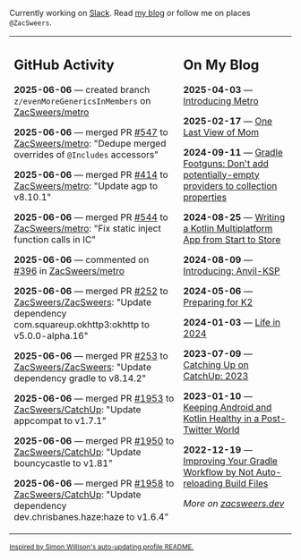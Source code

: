 Currently working on [Slack](https://slack.com/). Read [my blog](https://zacsweers.dev/) or follow me on places `@ZacSweers`.

<table><tr><td valign="top" width="60%">

## GitHub Activity
<!-- githubActivity starts -->
**2025-06-06** — created branch `z/evenMoreGenericsInMembers` on [ZacSweers/metro](https://github.com/ZacSweers/metro)

**2025-06-06** — merged PR [#547](https://github.com/ZacSweers/metro/pull/547) to [ZacSweers/metro](https://github.com/ZacSweers/metro): "Dedupe merged overrides of `@Includes` accessors"

**2025-06-06** — merged PR [#414](https://github.com/ZacSweers/metro/pull/414) to [ZacSweers/metro](https://github.com/ZacSweers/metro): "Update agp to v8.10.1"

**2025-06-06** — merged PR [#544](https://github.com/ZacSweers/metro/pull/544) to [ZacSweers/metro](https://github.com/ZacSweers/metro): "Fix static inject function calls in IC"

**2025-06-06** — commented on [#396](https://github.com/ZacSweers/metro/pull/396#issuecomment-2951193755) in [ZacSweers/metro](https://github.com/ZacSweers/metro)

**2025-06-06** — merged PR [#252](https://github.com/ZacSweers/ZacSweers/pull/252) to [ZacSweers/ZacSweers](https://github.com/ZacSweers/ZacSweers): "Update dependency com.squareup.okhttp3:okhttp to v5.0.0-alpha.16"

**2025-06-06** — merged PR [#253](https://github.com/ZacSweers/ZacSweers/pull/253) to [ZacSweers/ZacSweers](https://github.com/ZacSweers/ZacSweers): "Update dependency gradle to v8.14.2"

**2025-06-06** — merged PR [#1953](https://github.com/ZacSweers/CatchUp/pull/1953) to [ZacSweers/CatchUp](https://github.com/ZacSweers/CatchUp): "Update appcompat to v1.7.1"

**2025-06-06** — merged PR [#1950](https://github.com/ZacSweers/CatchUp/pull/1950) to [ZacSweers/CatchUp](https://github.com/ZacSweers/CatchUp): "Update bouncycastle to v1.81"

**2025-06-06** — merged PR [#1958](https://github.com/ZacSweers/CatchUp/pull/1958) to [ZacSweers/CatchUp](https://github.com/ZacSweers/CatchUp): "Update dependency dev.chrisbanes.haze:haze to v1.6.4"
<!-- githubActivity ends -->
</td><td valign="top" width="40%">

## On My Blog
<!-- blog starts -->
**2025-04-03** — [Introducing Metro](https://www.zacsweers.dev/introducing-metro/)

**2025-02-17** — [One Last View of Mom](https://www.zacsweers.dev/one-last-view-of-mom/)

**2024-09-11** — [Gradle Footguns: Don't add potentially-empty providers to collection properties](https://www.zacsweers.dev/gradle-footgun-adding-empty-providers-to-collection-properties/)

**2024-08-25** — [Writing a Kotlin Multiplatform App from Start to Store](https://www.zacsweers.dev/writing-a-kotlin-multiplatform-app-from-start-to-store/)

**2024-08-09** — [Introducing: Anvil-KSP](https://www.zacsweers.dev/introducing-anvil-ksp/)

**2024-05-06** — [Preparing for K2](https://www.zacsweers.dev/preparing-for-k2/)

**2024-01-03** — [Life in 2024](https://www.zacsweers.dev/life-in-2024/)

**2023-07-09** — [Catching Up on CatchUp: 2023](https://www.zacsweers.dev/catching-up-on-catchup-2023/)

**2023-01-10** — [Keeping Android and Kotlin Healthy in a Post-Twitter World](https://www.zacsweers.dev/keeping-android-healthy/)

**2022-12-19** — [Improving Your Gradle Workflow by Not Auto-reloading Build Files](https://www.zacsweers.dev/improving-your-workflow-by-not-auto-reloading-build-files/)
<!-- blog ends -->
_More on [zacsweers.dev](https://zacsweers.dev/)_
</td></tr></table>

<sub><a href="https://simonwillison.net/2020/Jul/10/self-updating-profile-readme/">Inspired by Simon Willison's auto-updating profile README.</a></sub>